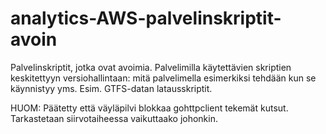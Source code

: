 # analytics-AWS-palvelinskriptit-avoin
Palvelinskriptit, jotka ovat avoimia. Palvelimilla käytettävien skriptien keskitettyyn versiohallintaan: mitä palvelimella esimerkiksi tehdään kun se käynnistyy yms. Esim. GTFS-datan latausskriptit.

HUOM: Päätetty että väyläpilvi blokkaa gohttpclient tekemät kutsut. Tarkastetaan siirvotaiheessa vaikuttaako johonkin.
